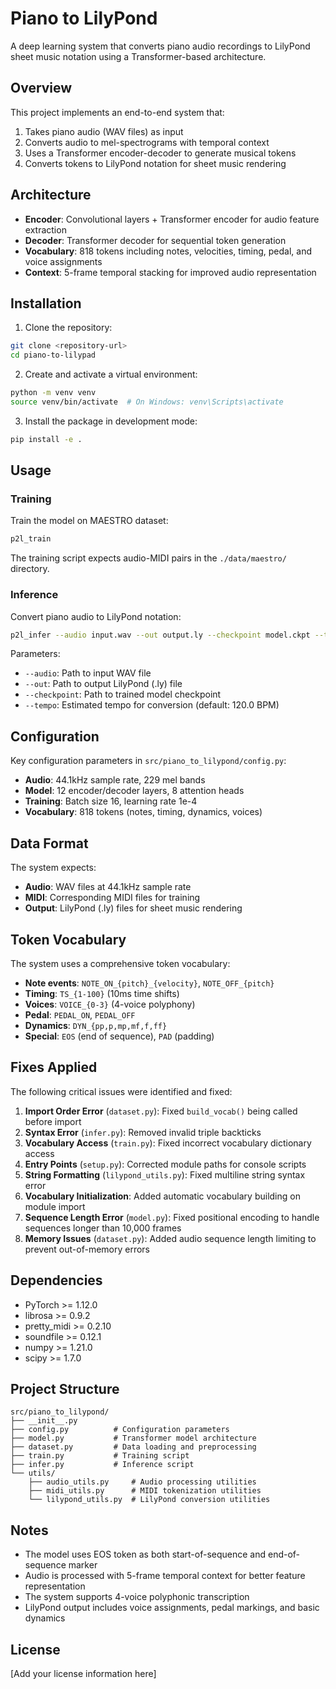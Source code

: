 # Piano to LilyPond

A deep learning system that converts piano audio recordings to LilyPond sheet music notation using a Transformer-based architecture.

## Overview

This project implements an end-to-end system that:
1. Takes piano audio (WAV files) as input
2. Converts audio to mel-spectrograms with temporal context
3. Uses a Transformer encoder-decoder to generate musical tokens
4. Converts tokens to LilyPond notation for sheet music rendering

## Architecture

- **Encoder**: Convolutional layers + Transformer encoder for audio feature extraction
- **Decoder**: Transformer decoder for sequential token generation
- **Vocabulary**: 818 tokens including notes, velocities, timing, pedal, and voice assignments
- **Context**: 5-frame temporal stacking for improved audio representation

## Installation

1. Clone the repository:
```bash
git clone <repository-url>
cd piano-to-lilypad
```

2. Create and activate a virtual environment:
```bash
python -m venv venv
source venv/bin/activate  # On Windows: venv\Scripts\activate
```

3. Install the package in development mode:
```bash
pip install -e .
```

## Usage

### Training

Train the model on MAESTRO dataset:
```bash
p2l_train
```

The training script expects audio-MIDI pairs in the `./data/maestro/` directory.

### Inference

Convert piano audio to LilyPond notation:
```bash
p2l_infer --audio input.wav --out output.ly --checkpoint model.ckpt --tempo 120.0
```

Parameters:
- `--audio`: Path to input WAV file
- `--out`: Path to output LilyPond (.ly) file
- `--checkpoint`: Path to trained model checkpoint
- `--tempo`: Estimated tempo for conversion (default: 120.0 BPM)

## Configuration

Key configuration parameters in `src/piano_to_lilypond/config.py`:

- **Audio**: 44.1kHz sample rate, 229 mel bands
- **Model**: 12 encoder/decoder layers, 8 attention heads
- **Training**: Batch size 16, learning rate 1e-4
- **Vocabulary**: 818 tokens (notes, timing, dynamics, voices)

## Data Format

The system expects:
- **Audio**: WAV files at 44.1kHz sample rate
- **MIDI**: Corresponding MIDI files for training
- **Output**: LilyPond (.ly) files for sheet music rendering

## Token Vocabulary

The system uses a comprehensive token vocabulary:
- **Note events**: `NOTE_ON_{pitch}_{velocity}`, `NOTE_OFF_{pitch}`
- **Timing**: `TS_{1-100}` (10ms time shifts)
- **Voices**: `VOICE_{0-3}` (4-voice polyphony)
- **Pedal**: `PEDAL_ON`, `PEDAL_OFF`
- **Dynamics**: `DYN_{pp,p,mp,mf,f,ff}`
- **Special**: `EOS` (end of sequence), `PAD` (padding)

## Fixes Applied

The following critical issues were identified and fixed:

1. **Import Order Error** (`dataset.py`): Fixed `build_vocab()` being called before import
2. **Syntax Error** (`infer.py`): Removed invalid triple backticks
3. **Vocabulary Access** (`train.py`): Fixed incorrect vocabulary dictionary access
4. **Entry Points** (`setup.py`): Corrected module paths for console scripts
5. **String Formatting** (`lilypond_utils.py`): Fixed multiline string syntax error
6. **Vocabulary Initialization**: Added automatic vocabulary building on module import
7. **Sequence Length Error** (`model.py`): Fixed positional encoding to handle sequences longer than 10,000 frames
8. **Memory Issues** (`dataset.py`): Added audio sequence length limiting to prevent out-of-memory errors

## Dependencies

- PyTorch >= 1.12.0
- librosa >= 0.9.2
- pretty_midi >= 0.2.10
- soundfile >= 0.12.1
- numpy >= 1.21.0
- scipy >= 1.7.0

## Project Structure

```
src/piano_to_lilypond/
├── __init__.py
├── config.py          # Configuration parameters
├── model.py           # Transformer model architecture
├── dataset.py         # Data loading and preprocessing
├── train.py           # Training script
├── infer.py           # Inference script
└── utils/
    ├── audio_utils.py     # Audio processing utilities
    ├── midi_utils.py      # MIDI tokenization utilities
    └── lilypond_utils.py  # LilyPond conversion utilities
```

## Notes

- The model uses EOS token as both start-of-sequence and end-of-sequence marker
- Audio is processed with 5-frame temporal context for better feature representation
- The system supports 4-voice polyphonic transcription
- LilyPond output includes voice assignments, pedal markings, and basic dynamics

## License

[Add your license information here] 